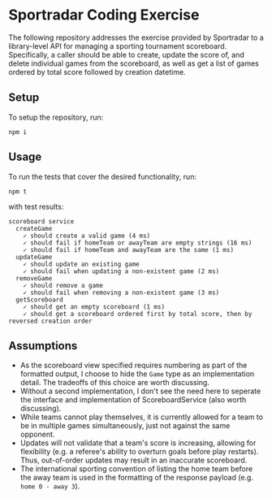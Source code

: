 # Sportradar Coding Exercise

The following repository addresses the exercise provided by Sportradar to a library-level API for managing a sporting tournament scoreboard. Specifically, a caller should be able to create, update the score of, and delete individual games from the scoreboard, as well as get a list of games ordered by total score followed by creation datetime.

## Setup

To setup the repository, run:
```
npm i
```

## Usage

To run the tests that cover the desired functionality, run:
```
npm t
```

with test results:
```
scoreboard service
  createGame
    ✓ should create a valid game (4 ms)
    ✓ should fail if homeTeam or awayTeam are empty strings (16 ms)
    ✓ should fail if homeTeam and awayTeam are the same (1 ms)
  updateGame
    ✓ should update an existing game
    ✓ should fail when updating a non-existent game (2 ms)
  removeGame
    ✓ should remove a game
    ✓ should fail when removing a non-existent game (3 ms)
  getScoreboard
    ✓ should get an empty scoreboard (1 ms)
    ✓ should get a scoreboard ordered first by total score, then by reversed creation order
```

## Assumptions

- As the scoreboard view specified requires numbering as part of the formatted output, I choose to hide the `Game` type as an implementation detail. The tradeoffs of this choice are worth discussing.
- Without a second implementation, I don't see the need here to seperate the interface and implementation of ScoreboardService (also worth discussing).
- While teams cannot play themselves, it is currently allowed for a team to be in multiple games simultaneously, just not against the same opponent.
- Updates will not validate that a team's score is increasing, allowing for flexibility (e.g. a referee's ability to overturn goals before play restarts). Thus, out-of-order updates may result in an inaccurate scoreboard. 
- The international sporting convention of listing the home team before the away team is used in the formatting of the response payload (e.g. `home 0 - away 3`).